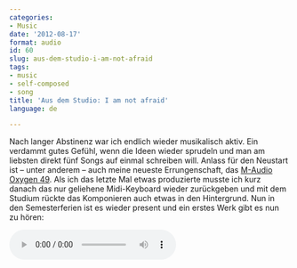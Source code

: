 ```yaml
---
categories:
- Music
date: '2012-08-17'
format: audio
id: 60
slug: aus-dem-studio-i-am-not-afraid
tags:
- music
- self-composed
- song
title: 'Aus dem Studio: I am not afraid'
language: de

---
```


Nach langer Abstinenz war ich endlich wieder musikalisch aktiv. Ein verdammt gutes Gefühl, wenn die Ideen wieder sprudeln und man am liebsten direkt fünf Songs auf einmal schreiben will. Anlass für den Neustart ist – unter anderem – auch meine neueste Errungenschaft, das [M-Audio Oxygen 49](https://www.amazon.de/gp/product/B0031SCV46/). Als ich das letzte Mal etwas produzierte musste ich kurz danach das nur geliehene Midi-Keyboard wieder zurückgeben und mit dem Studium rückte das Komponieren auch etwas in den Hintergrund. Nun in den Semesterferien ist es wieder present und ein erstes Werk gibt es nun zu hören:

<audio controls>
  <source src="/media/01-I-am-not-afraid.mp3" type="audio/mpeg">
  Your Browser does not support the audio element.
</audio>
